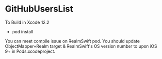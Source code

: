 # GitHubUsersList

To Build in Xcode 12.2
- pod install

You can meet compile issue on RealmSwift pod. You should update ObjectMapper+Realm target & RealmSwift's OS version number to upon iOS 9+ in Pods.xcodeproject.
